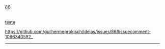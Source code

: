 [88](https://github.com/guilhermeprokisch/ideias/issues/88) 
###### 

[teste](teste)

https://github.com/guilhermeprokisch/ideias/issues/86#issuecomment-1066340592_



-------------------------------------------------------------------------------

